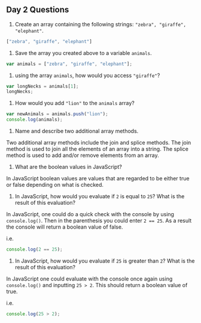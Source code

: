 ## Day 2 Questions

1. Create an array containing the following strings: `"zebra", "giraffe", "elephant"`.
```Javascript
["zebra", "giraffe", "elephant"]
```
1. Save the array you created above to a variable `animals`.
```JavaScript
var animals = ["zebra", "giraffe", "elephant"];
```
1. using the array `animals`, how would you access `"giraffe"`?
```JavaScript
var longNecks = animals[1];
longNecks;
```
1. How would you add `"lion"` to the `animals` array?
```JavaScript
var newAnimals = animals.push("lion");
console.log(animals);
```
1. Name and describe two additional array methods.

Two additional array methods include the join and splice methods. The join method is used to join all the elements of an array into a string. The splice method is used to add and/or remove elements from an array.

1. What are the boolean values in JavaScript?

In JavaScript boolean values are values that are regarded to be either true or false depending on what is checked.

1. In JavaScript, how would you evaluate if `2` is equal to `25`? What is the result of this evaluation?

In JavaScript, one could do a quick check with the console by using `console.log()`. Then in the parenthesis you could enter `2 == 25`. As a result the console will return a boolean value of false.

i.e.
```JavaScript
console.log(2 == 25);
```
1. In JavaScript, how would you evaluate if `25` is greater than `2`? What is the result of this evaluation?

In JavaScript one could evaluate with the console once again using `console.log()` and inputting `25 > 2`. This should return a boolean value of true.

i.e.
```Javascript
console.log(25 > 2);
```
